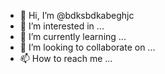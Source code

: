 - 👋 Hi, I’m @bdksbdkabeghjc
- 👀 I’m interested in ...
- 🌱 I’m currently learning ...
- 💞️ I’m looking to collaborate on ...
- 📫 How to reach me ...

<!---
bdksbdkabeghjc/bdksbdkabeghjc is a ✨ special ✨ repository because its `README.md` (this file) appears on your GitHub profile.
You can click the Preview link to take a look at your changes.
--->
